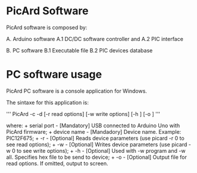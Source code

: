 # PicArd Software

PicArd software is composed by:

A. Arduino software
A.1 DC/DC software controller and
A.2 PIC interface

B. PC software
B.1 Executable file
B.2 PIC devices database

# PC software usage

PicArd PC software is a console application for Windows. 

The sintaxe for this application is:

'''
PicArd -c <serial port> -d <device name> [-r read options] [-w write options] [-h <hex file>] [-o <output file>]
'''

where:
    + serial port - [Mandatory]   USB connected to Arduino Uno with PicArd firmware;
    + device name - [Mandadory]   Device name. Example: PIC12F675;
    + -r          - [Optional]    Reads device parameters (use picard -r 0 to see read options);
    + -w          - [Optional]    Writes device parameters (use picard -w 0 to see write options);
    + -h          - [Optional]    Used with -w program and -w all. Specifies hex file to be send to device;
    + -o          - [Optional]    Output file for read options. If omitted, output to screen.
 
 
